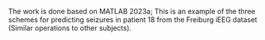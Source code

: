 The work is done based on MATLAB 2023a;
This is an example of the three schemes for predicting seizures in patient 18 from the Freiburg iEEG dataset (Similar operations to other subjects).
